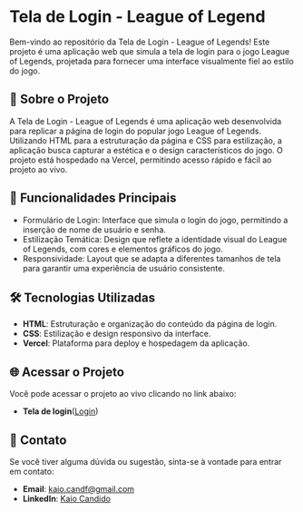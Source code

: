 # Tela de Login - League of Legend

Bem-vindo ao repositório da Tela de Login - League of Legends! Este projeto é uma aplicação web que simula a tela de login para o jogo League of Legends, projetada para fornecer uma interface visualmente fiel ao estilo do jogo.

## 🚀 Sobre o Projeto

A Tela de Login - League of Legends é uma aplicação web desenvolvida para replicar a página de login do popular jogo League of Legends. Utilizando HTML para a estruturação da página e CSS para estilização, a aplicação busca capturar a estética e o design característicos do jogo. O projeto está hospedado na Vercel, permitindo acesso rápido e fácil ao projeto ao vivo.

## 🌟 Funcionalidades Principais

- Formulário de Login: Interface que simula o login do jogo, permitindo a inserção de nome de usuário e senha.
- Estilização Temática: Design que reflete a identidade visual do League of Legends, com cores e elementos gráficos do jogo.
- Responsividade: Layout que se adapta a diferentes tamanhos de tela para garantir uma experiência de usuário consistente.

## 🛠 Tecnologias Utilizadas

- **HTML**: Estruturação e organização do conteúdo da página de login.
- **CSS**: Estilização e design responsivo da interface.
- **Vercel**: Plataforma para deploy e hospedagem da aplicação.

## 🌐 Acessar o Projeto

Você pode acessar o projeto ao vivo clicando no link abaixo:

- **Tela de login**(<a href="https://league-of-legends-roan.vercel.app/">Login</a>)

## 💬 Contato

Se você tiver alguma dúvida ou sugestão, sinta-se à vontade para entrar em contato:

- **Email**: [kaio.candf@gmail.com](mailto:kaio.candf@gmail.com)
- **LinkedIn**: [Kaio Candido](https://www.linkedin.com/in/kaio-candido-9813b0285/)

